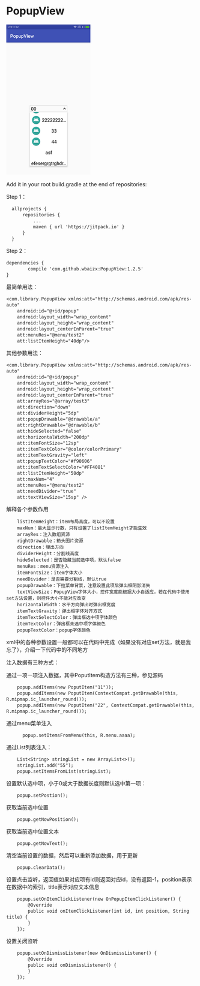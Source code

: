 # PopupView

![image](https://github.com/wbaizx/PopupView/raw/master/inmg.png)


Add it in your root build.gradle at the end of repositories:

Step 1：

	  allprojects {
		  repositories {
			  ...
			  maven { url 'https://jitpack.io' }
		  }
	  }

Step 2：

	dependencies {
	        compile 'com.github.wbaizx:PopupView:1.2.5'
	}


最简单用法：

    <com.library.PopupView xmlns:att="http://schemas.android.com/apk/res-auto"
        android:id="@+id/popup"
        android:layout_width="wrap_content"
        android:layout_height="wrap_content"
        android:layout_centerInParent="true"
        att:menuRes="@menu/test2"
        att:listItemHeight="40dp"/>


其他参数用法：

    <com.library.PopupView xmlns:att="http://schemas.android.com/apk/res-auto"
        android:id="@+id/popup"
        android:layout_width="wrap_content"
        android:layout_height="wrap_content"
        android:layout_centerInParent="true"
        att:arrayRes="@array/test3"
        att:direction="down"
        att:dividerHeight="5dp"
        att:popupDrawable="@drawable/a"
        att:rightDrawable="@drawable/b"
        att:hideSelected="false"
        att:horizontalWidth="200dp"
        att:itemFontSize="12sp"
        att:itemTextColor="@color/colorPrimary"
        att:itemTextGravity="left"
        att:popupTextColor="#f90606"
        att:itemTextSelectColor="#FF4081"
        att:listItemHeight="50dp"
        att:maxNum="4"
        att:menuRes="@menu/test2"
        att:needDivider="true"
        att:textViewSize="15sp" />


  解释各个参数作用

        listItemHeight：item布局高度，可以不设置
        maxNum：最大显示行数，只有设置了listItemHeight才能生效
        arrayRes：注入数组资源
        rightDrawable：箭头图片资源
        direction：弹出方向
        dividerHeight：分割线高度
        hideSelected：是否隐藏当前选中项，默认false
        menuRes：menu资源注入
        itemFontSize：item字体大小
        needDivider：是否需要分割线，默认true
        popupDrawable：下拉菜单背景，注意设置此项后弹出框阴影消失
        textViewSize：PopupView字体大小，控件宽度能根据大小自适应，若在代码中使用set方法设置，则控件大小不能对应改变
        horizontalWidth：水平方向弹出时弹出框宽度
        itemTextGravity：弹出框字体对齐方式
        itemTextSelectColor：弹出框选中项字体颜色
        itemTextColor：弹出框未选中项字体颜色
        popupTextColor：popup字体颜色

  xml中的各种参数设置一般都可以在代码中完成（如果没有对应set方法，就是我忘了），介绍一下代码中的不同地方

  注入数据有三种方式：

  通过一项一项注入数据，其中PoputItem构造方法有三种，参见源码
  
        popup.addItems(new PoputItem("11"));
        popup.addItems(new PoputItem(ContextCompat.getDrawable(this, R.mipmap.ic_launcher_round)));
        popup.addItems(new PoputItem("22", ContextCompat.getDrawable(this, R.mipmap.ic_launcher_round)));
        
  通过menu菜单注入
  
          popup.setItemsFromMenu(this, R.menu.aaaa);
          
  通过List<String>列表注入：
  
        List<String> stringList = new ArrayList<>();
        stringList.add("55");
        popup.setItemsFromList(stringList);
        
  设置默认选中项，小于0或大于数据长度则默认选中第一项：
  
        popup.setPostion();
        
  获取当前选中位置

        popup.getNowPosition();

  获取当前选中位置文本

        popup.getNowText();


  清空当前设置的数据，然后可以重新添加数据，用于更新

        popup.clearData();

  设置点击监听，返回值如果对应项有id则返回对应id，没有返回-1，position表示在数据中的索引，title表示对应文本信息

        popup.setOnItemClickListener(new OnPopupItemClickListener() {
            @Override
            public void onItemClickListener(int id, int position, String title) {
            }
        });
        
  设置关闭监听
  
        popup.setOnDismissListener(new OnDismissListener() {
            @Override
            public void onDismissListener() {
            }
        });
